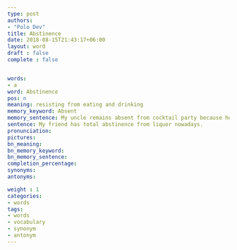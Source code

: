 ```yaml
---
type: post
authors:
- "Polo Dev"
title: Abstinence
date: 2018-08-15T21:43:17+06:00
layout: word
draft : false
complete : false


words:
- a
word: Abstinence
pos: n
meaning: resisting from eating and drinking
memory_keyword: Absent
memory_sentence: My uncle remains absent from cocktail party because her resists himself from eating & drinking
sentence: My friend has total abstinence from liquor nowadays.
pronunciation:
pictures:
bn_meaning: 
bn_memory_keyword: 
bn_memory_sentence:
completion_percentage:
synonyms:
antonyms:

weight : 1
categories:
- words
tags:
- words
- vocabulary
- synonym
- antonym
---
```

